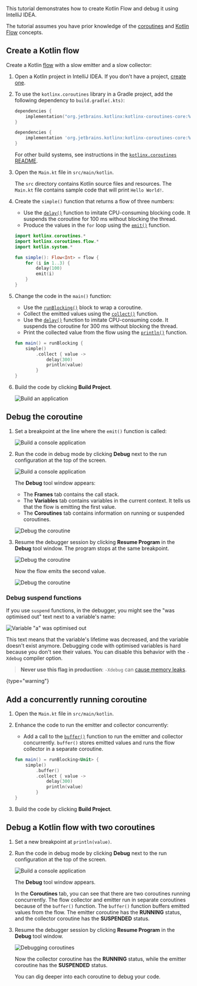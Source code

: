 [//]: # (title: Debug Kotlin Flow using IntelliJ IDEA – tutorial)

This tutorial demonstrates how to create Kotlin Flow and debug it using IntelliJ IDEA.

The tutorial assumes you have prior knowledge of the [coroutines](coroutines-guide.md) and [Kotlin Flow](flow.md#flows) concepts.

## Create a Kotlin flow

Create a Kotlin [flow](https://kotlinlang.org/api/kotlinx.coroutines/kotlinx-coroutines-core/kotlinx.coroutines.flow/flow.html) with a slow emitter and a slow collector:

1. Open a Kotlin project in IntelliJ IDEA. If you don't have a project, [create one](jvm-get-started.md#create-a-project).
2. To use the `kotlinx.coroutines` library in a Gradle project, add the following dependency to `build.gradle(.kts)`:
   
   <tabs group="build-script">
   <tab title="Kotlin" group-key="kotlin">
   
   ```kotlin
   dependencies {
       implementation("org.jetbrains.kotlinx:kotlinx-coroutines-core:%coroutinesVersion%")
   }
   ``` 
   
   </tab>
   <tab title="Groovy" group-key="groovy">
   
   ```groovy
   dependencies {
       implementation 'org.jetbrains.kotlinx:kotlinx-coroutines-core:%coroutinesVersion%'
   }
   ```
   
   </tab>
   </tabs>
   
   For other build systems, see instructions in the [`kotlinx.coroutines` README](https://github.com/Kotlin/kotlinx.coroutines#using-in-your-projects).

3. Open the `Main.kt` file in `src/main/kotlin`.

    The `src` directory contains Kotlin source files and resources. The `Main.kt` file contains sample code that will print `Hello World!`.

4. Create the `simple()` function that returns a flow of three numbers:

    * Use the [`delay()`](https://kotlinlang.org/api/kotlinx.coroutines/kotlinx-coroutines-core/kotlinx.coroutines/delay.html) function to imitate CPU-consuming blocking code. It suspends the coroutine for 100 ms without blocking the thread.
    * Produce the values in the `for` loop using the [`emit()`](https://kotlinlang.org/api/kotlinx.coroutines/kotlinx-coroutines-core/kotlinx.coroutines.flow/-flow-collector/emit.html) function.

    ```kotlin
    import kotlinx.coroutines.*
    import kotlinx.coroutines.flow.*
    import kotlin.system.*
 
    fun simple(): Flow<Int> = flow {
        for (i in 1..3) {
            delay(100)
            emit(i)
        }
    }
    ```

5. Change the code in the `main()` function:

    * Use the [`runBlocking()`](https://kotlinlang.org/api/kotlinx.coroutines/kotlinx-coroutines-core/kotlinx.coroutines/run-blocking.html) block to wrap a coroutine.
    * Collect the emitted values using the [`collect()`](https://kotlinlang.org/api/kotlinx.coroutines/kotlinx-coroutines-core/kotlinx.coroutines.flow/collect.html) function.
    * Use the [`delay()`](https://kotlinlang.org/api/kotlinx.coroutines/kotlinx-coroutines-core/kotlinx.coroutines/delay.html) function to imitate CPU-consuming code. It suspends the coroutine for 300 ms without blocking the thread.
    * Print the collected value from the flow using the [`println()`](https://kotlinlang.org/api/latest/jvm/stdlib/kotlin.io/println.html) function.

    ```kotlin
    fun main() = runBlocking {
        simple()
            .collect { value ->
                delay(300)
                println(value)
            }
    }
    ```

6. Build the code by clicking **Build Project**.

    ![Build an application](flow-build-project.png)

## Debug the coroutine

1. Set a breakpoint at the line where the `emit()` function is called:

    ![Build a console application](flow-breakpoint.png)

2. Run the code in debug mode by clicking **Debug** next to the run configuration at the top of the screen.

    ![Build a console application](flow-debug-project.png)

    The **Debug** tool window appears: 
    * The **Frames** tab contains the call stack.
    * The **Variables** tab contains variables in the current context. It tells us that the flow is emitting the first value.
    * The **Coroutines** tab contains information on running or suspended coroutines.

    ![Debug the coroutine](flow-debug-1.png)

3. Resume the debugger session by clicking **Resume Program** in the **Debug** tool window. The program stops at the same breakpoint.

    ![Debug the coroutine](flow-resume-debug.png)

    Now the flow emits the second value.

    ![Debug the coroutine](flow-debug-2.png)

### Debug suspend functions

If you use `suspend` functions, in the debugger, you might see the "was optimised out" text next to a variable's name:

![Variable "a" was optimised out](variable-optimised-out.png)

This text means that the variable's lifetime was decreased, and the variable doesn't exist anymore.
Debugging code with optimised variables is hard because you don't see their values.
You can disable this behavior with the `-Xdebug` compiler option.

> __Never use this flag in production__: `-Xdebug` can [cause memory leaks](https://youtrack.jetbrains.com/issue/KT-48678/Coroutine-debugger-disable-was-optimised-out-compiler-feature#focus=Comments-27-6015585.0-0).
>
{type="warning"}

## Add a concurrently running coroutine

1. Open the `Main.kt` file in `src/main/kotlin`.

2. Enhance the code to run the emitter and collector concurrently:

    * Add a call to the [`buffer()`](https://kotlinlang.org/api/kotlinx.coroutines/kotlinx-coroutines-core/kotlinx.coroutines.flow/buffer.html) function to run the emitter and collector concurrently. `buffer()` stores emitted values and runs the flow collector in a separate coroutine. 
 
    ```kotlin
    fun main() = runBlocking<Unit> {
        simple()
            .buffer()
            .collect { value ->
                delay(300)
                println(value)
            }
    }
    ```

3. Build the code by clicking **Build Project**.

## Debug a Kotlin flow with two coroutines

1. Set a new breakpoint at `println(value)`.

2. Run the code in debug mode by clicking **Debug** next to the run configuration at the top of the screen.

    ![Build a console application](flow-debug-3.png)

    The **Debug** tool window appears.

    In the **Coroutines** tab, you can see that there are two coroutines running concurrently. The flow collector and emitter run in separate coroutines because of the `buffer()` function.
    The `buffer()` function buffers emitted values from the flow.
    The emitter coroutine has the **RUNNING** status, and the collector coroutine has the **SUSPENDED** status.

3. Resume the debugger session by clicking **Resume Program** in the **Debug** tool window.

    ![Debugging coroutines](flow-debug-4.png)

    Now the collector coroutine has the **RUNNING** status, while the emitter coroutine has the **SUSPENDED** status.

    You can dig deeper into each coroutine to debug your code.
